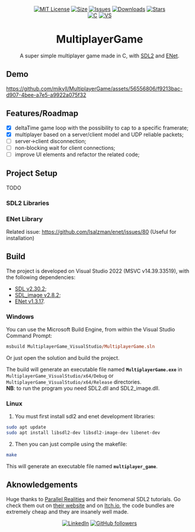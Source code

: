 <div align="center">

  [![MIT License][license-shield]][license-url]
  [![Size][size-shield]][size-url]
  [![Issues][issues-shield]][issues-url]
  [![Downloads][downloads-shield]][downloads-url]
  [![Stars][stars-shield]][stars-url]\
  [![C][c-shield]][c-url]
  [![VS][vs-shield]][vs-url]

# MultiplayerGame
A super simple multiplayer game made in C, with [SDL2](https://github.com/libsdl-org/SDL) and [ENet](https://github.com/lsalzman/enet).

</div>

## Demo

https://github.com/mikyll/MultiplayerGame/assets/56556806/f9213bac-d907-4bee-a7e5-a9922a075f32

## Features/Roadmap

- [x] deltaTime game loop with the possibility to cap to a specific framerate;
- [x] multiplayer based on a server/client model and UDP reliable packets;
- [ ] server->client disconnection;
- [ ] non-blocking wait for client connections;
- [ ] improve UI elements and refactor the related code;

## Project Setup

TODO

### SDL2 Libraries

### ENet Library

Related issue: https://github.com/lsalzman/enet/issues/80 (Useful for installation)

## Build

The project is developed on Visual Studio 2022 (MSVC v14.39.33519), with the following dependencies:
- [SDL v2.30.2](https://github.com/libsdl-org/SDL/releases/tag/release-2.30.2);
- [SDL_image v2.8.2](https://github.com/libsdl-org/SDL_image/releases/tag/release-2.8.2);
- [ENet v1.3.17](https://github.com/lsalzman/enet/releases/tag/v1.3.17).

### Windows

You can use the Microsoft Build Engine, from within the Visual Studio Command Prompt:
```ps
msbuild MultiplayerGame_VisualStudio/MultiplayerGame.sln
```
Or just open the solution and build the project.

The build will generate an executable file named **`MultiplayerGame.exe`** in `MultiplayerGame_VisualStudio/x64/Debug` or `MultiplayerGame_VisualStudio/x64/Release` directories.\
**NB**: to run the program you need SDL2.dll and SDL2_image.dll.

### Linux

1. You must first install sdl2 and enet development libraries:
  ```bash
  sudo apt update
  sudo apt install libsdl2-dev libsdl2-image-dev libenet-dev
  ```
2. Then you can just compile using the makefile:
  ```bash
  make
  ```
This will generate an executable file named **`multiplayer_game`**.

## Aknowledgements

Huge thanks to [Parallel Realities](https://www.parallelrealities.co.uk/) and their fenomenal SDL2 tutorials. Go check them out on [their website](https://www.parallelrealities.co.uk/tutorials/) and on [Itch.io](https://parallelrealities.itch.io/), the code bundles are extremely cheap and they are insanely well made.

<div align="center">

  [![LinkedIn][linkedin-shield]][linkedin-url]
  [![GitHub followers][github-shield]][github-url]

</div>

[downloads-shield]: https://img.shields.io/github/downloads/mikyll/MultiplayerGame/total
[downloads-url]: https://github.com/mikyll/MultiplayerGame/releases/latest
[license-shield]: https://img.shields.io/github/license/mikyll/MultiplayerGame
[license-url]: https://github.com/mikyll/MultiplayerGame/blob/main/LICENSE
[size-shield]: 	https://img.shields.io/github/repo-size/mikyll/MultiplayerGame
[size-url]: https://github.com/mikyll/MultiplayerGame
[issues-shield]: https://img.shields.io/github/issues/mikyll/MultiplayerGame
[issues-url]: https://github.com/mikyll/MultiplayerGame/issues
[stars-shield]: https://custom-icon-badges.herokuapp.com/github/stars/mikyll/MultiplayerGame?logo=star&logoColor=yellow&style=flat
[stars-url]: https://github.com/mikyll/MultiplayerGame/stargazers

[c-shield]: https://img.shields.io/badge/C-%2300599C.svg?logo=c&logoColor=white
[c-url]: https://www.open-std.org/jtc1/sc22/wg14/
[vs-shield]: https://img.shields.io/badge/Visual%20Studio-5C2D91.svg?logo=visual-studio&logoColor=white
[vs-url]: https://code.visualstudio.com/

[linkedin-shield]: https://img.shields.io/badge/-LinkedIn-black.svg?logo=linkedin&colorB=0077B5
[linkedin-url]: https://www.linkedin.com/in/michele-righi/?locale=en_US
[github-shield]: https://img.shields.io/github/followers/mikyll.svg?style=social&label=Follow
[github-url]: https://github.com/mikyll
